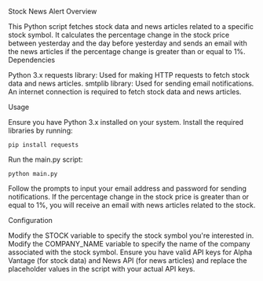 Stock News Alert
Overview

This Python script fetches stock data and news articles related to a specific stock symbol. It calculates the percentage change in the stock price between yesterday and the day before yesterday and sends an email with the news articles if the percentage change is greater than or equal to 1%.
Dependencies

Python 3.x
requests library: Used for making HTTP requests to fetch stock data and news articles.
smtplib library: Used for sending email notifications.
An internet connection is required to fetch stock data and news articles.

Usage

Ensure you have Python 3.x installed on your system.
Install the required libraries by running:

    pip install requests

Run the main.py script:

    python main.py

Follow the prompts to input your email address and password for sending notifications.
If the percentage change in the stock price is greater than or equal to 1%, you will receive an email with news articles related to the stock.

Configuration

Modify the STOCK variable to specify the stock symbol you're interested in.
Modify the COMPANY_NAME variable to specify the name of the company associated with the stock symbol.
Ensure you have valid API keys for Alpha Vantage (for stock data) and News API (for news articles) and replace the placeholder values in the script with your actual API keys.
